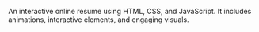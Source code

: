 An interactive online resume using HTML, CSS, and JavaScript. It includes animations, interactive elements, and engaging visuals.
